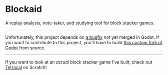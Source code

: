 # Blockaid
A replay analysis, note-taker, and studying tool for block stacker games.

---

Unfortunately, this project depends on [a bugfix](https://github.com/godotengine/godot/pull/81782) not yet merged in Godot. If you want to contribute to this project, you'll have to build [this custom fork of Godot](https://github.com/PrecisionRender/godot/tree/fix-windows-file-dialogue-file-seperators) from source.

---

If you want to look at an *actual* block stacker game I've built, check out [Tetracal](https://scratch.mit.edu/projects/821763803) on Scratch!
